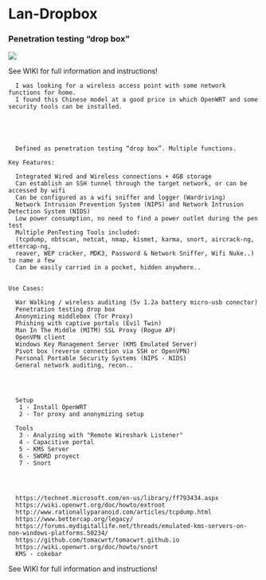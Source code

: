 # Lan-Dropbox

### Penetration testing “drop box”

![](https://github.com/pollonegro/Lan-Dropbox/blob/master/img/1.png)

See WIKI for full information and instructions!




      I was looking for a wireless access point with some network functions for home.
      I found this Chinese model at a good price in which OpenWRT and some security tools can be installed.
      


   

      Defined as penetration testing “drop box”. Multiple functions.

    Key Features:
    
      Integrated Wired and Wireless connections + 4GB storage
      Can establish an SSH tunnel through the target network, or can be accessed by wifi
      Can be configured as a wifi sniffer and logger (Wardriving)
      Network Intrusion Prevention System (NIPS) and Network Intrusion Detection System (NIDS)
      Low power consumption, no need to find a power outlet during the pen test
      Multiple PenTesting Tools included:
      (tcpdump, nbtscan, netcat, nmap, kismet, karma, snort, aircrack-ng, ettercap-ng, 
      reaver, WEP cracker, MDK3, Password & Network Sniffer, Wifi Nuke..) to name a few
      Can be easily carried in a pocket, hidden anywhere..
      

    Use Cases:
    
      War Walking / wireless auditing (5v 1.2a battery micro-usb conector)
      Penetration testing drop box
      Anonymizing middlebox (Tor Proxy)
      Phishing with captive portals (Evil Twin)
      Man In The Middle (MITM) SSL Proxy (Rogue AP)
      OpenVPN client
      Windows Key Management Server (KMS Emulated Server)
      Pivot box (reverse connection via SSH or OpenVPN)
      Personal Portable Security Systems (NIPS - NIDS)
      General network auditing, recon..




      Setup
       1 - Install OpenWRT
       2 - Tor proxy and anonymizing setup
  
      Tools
       3 - Analyzing with "Remote Wireshark Listener"
       4 - Capacitive portal
       5 - KMS Server
       6 - SWORD proyect
       7 - Snort 




      https://technet.microsoft.com/en-us/library/ff793434.aspx
      https://wiki.openwrt.org/doc/howto/extroot              
      http://www.rationallyparanoid.com/articles/tcpdump.html 
      https://www.bettercap.org/legacy/ 
      https://forums.mydigitallife.net/threads/emulated-kms-servers-on-non-windows-platforms.50234/
      https://github.com/tomacwrt/tomacwrt.github.io
      https://wiki.openwrt.org/doc/howto/snort
      KMS - cokebar


See WIKI for full information and instructions!

